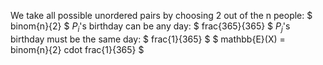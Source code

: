 We take all possible unordered pairs by choosing 2 out of the n people: $ binom{n}{2} $ 
$P_i$'s birthday can be any day: $ frac{365}{365} $ 
$P_j$'s birthday must be the same day: $ frac{1}{365} $ 
$ mathbb{E}(X) = binom{n}{2} cdot frac{1}{365} $
